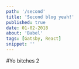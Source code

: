 ```yaml
---
path: '/second'  
title: 'Second blog yeah!'  
published: true
date: 01-02-2018
about: 'Babel'
tags: [Gatsby, React]
snippet: ''
---
```


#Yo bitches 2
